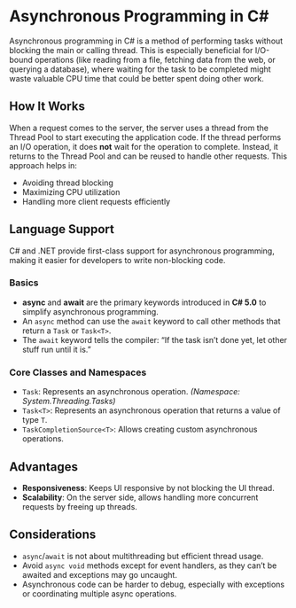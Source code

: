
# Asynchronous Programming in C#

Asynchronous programming in C# is a method of performing tasks without blocking the main or calling thread. This is especially beneficial for I/O-bound operations (like reading from a file, fetching data from the web, or querying a database), where waiting for the task to be completed might waste valuable CPU time that could be better spent doing other work.

## How It Works

When a request comes to the server, the server uses a thread from the Thread Pool to start executing the application code. If the thread performs an I/O operation, it does **not** wait for the operation to complete. Instead, it returns to the Thread Pool and can be reused to handle other requests. This approach helps in:
- Avoiding thread blocking
- Maximizing CPU utilization
- Handling more client requests efficiently

## Language Support

C# and .NET provide first-class support for asynchronous programming, making it easier for developers to write non-blocking code.

### Basics

- **async** and **await** are the primary keywords introduced in **C# 5.0** to simplify asynchronous programming.
- An `async` method can use the `await` keyword to call other methods that return a `Task` or `Task<T>`.
- The `await` keyword tells the compiler: “If the task isn’t done yet, let other stuff run until it is.”

### Core Classes and Namespaces

- `Task`: Represents an asynchronous operation. *(Namespace: System.Threading.Tasks)*
- `Task<T>`: Represents an asynchronous operation that returns a value of type `T`.
- `TaskCompletionSource<T>`: Allows creating custom asynchronous operations.

## Advantages

- **Responsiveness**: Keeps UI responsive by not blocking the UI thread.
- **Scalability**: On the server side, allows handling more concurrent requests by freeing up threads.

## Considerations

- `async`/`await` is not about multithreading but efficient thread usage.
- Avoid `async void` methods except for event handlers, as they can’t be awaited and exceptions may go uncaught.
- Asynchronous code can be harder to debug, especially with exceptions or coordinating multiple async operations.
